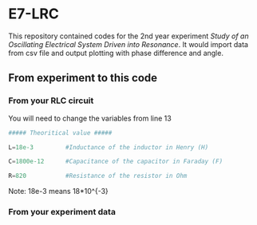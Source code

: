 # E7-LRC 
This repository contained codes for the 2nd year experiment *Study of an Oscillating Electrical System Driven into Resonance*. It would import data from csv file and output plotting with phase difference and angle.
## From experiment to this code

### From your RLC circuit

You will need to change the variables from line 13

```python
##### Theoritical value #####

L=18e-3         #Inductance of the inductor in Henry (H)

C=1800e-12      #Capacitance of the capacitor in Faraday (F)

R=820           #Resistance of the resistor in Ohm

```

Note: 18e-3 means 18*10^{-3}

### From your experiment data

